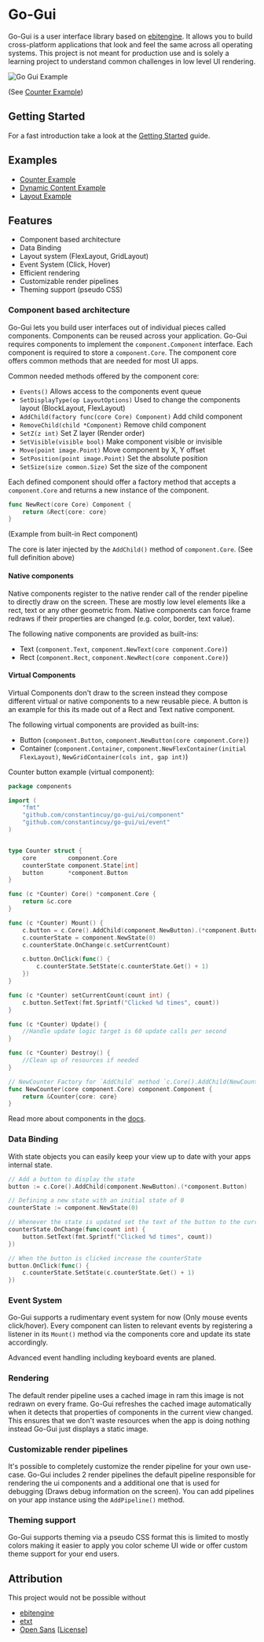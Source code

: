 # Go-Gui

Go-Gui is a user interface library based on [ebitengine](https://ebitengine.org/). It allows you to build cross-platform
applications that look and feel the same across all operating systems.
This project is not meant for production use and is solely a learning project to understand
common challenges in low level UI rendering.

![Go Gui Example](assets/go-gui-example.png)

(See [Counter Example](example/counter))


## Getting Started
For a fast introduction take a look at the [Getting Started](docs/getting-started.md) guide.

## Examples
- [Counter Example](example/counter)
- [Dynamic Content Example](example/dynamic-content)
- [Layout Example](example/layout)

## Features
- Component based architecture
- Data Binding
- Layout system (FlexLayout, GridLayout)
- Event System (Click, Hover)
- Efficient rendering
- Customizable render pipelines
- Theming support (pseudo CSS)


### Component based architecture
Go-Gui lets you build user interfaces out of individual pieces called components. 
Components can be reused across your application. Go-Gui requires components to implement the `component.Component` interface. Each component is required to store a `component.Core`.
The component core offers common methods that are needed for most UI apps.

Common needed methods offered by the component core:
- `Events()`  Allows access to the components event queue
- `SetDisplayType(op LayoutOptions)` Used to change the components layout (BlockLayout, FlexLayout)
- `AddChild(factory func(core Core) Component)` Add child component
- `RemoveChild(child *Component)` Remove child component
- `SetZ(z int)` Set Z layer (Render order)
- `SetVisible(visible bool)` Make component visible or invisible
- `Move(point image.Point)` Move component by X, Y offset
- `SetPosition(point image.Point)` Set the absolute position
- `SetSize(size common.Size)` Set the size of the component

Each defined component should offer a factory method that accepts a `component.Core` and returns a new instance of the component.
```go
func NewRect(core Core) Component {
	return &Rect{core: core}
}
```
(Example from built-in Rect component)

The core is later injected by the `AddChild()` method of `component.Core`. (See full definition above)

#### Native components
Native components register to the native render call of the render pipeline to 
directly draw on the screen. These are mostly low level elements like a rect, text
or any other geometric from. Native components can force frame redraws if their properties are changed (e.g. color, border, text value).

The following native components are provided as built-ins:
- Text (`component.Text`, `component.NewText(core component.Core)`)
- Rect (`component.Rect`, `component.NewRect(core component.Core)`)

#### Virtual Components
Virtual Components don't draw to the screen instead they compose different virtual or native components
to a new reusable piece. A button is an example for this its made out of a Rect and Text native component.

The following virtual components are provided as built-ins:
- Button (`component.Button`, `component.NewButton(core component.Core)`)
- Container (`component.Container`, `component.NewFlexContainer(initial FlexLayout)`, `NewGridContainer(cols int, gap int)`)

Counter button example (virtual component):
```go
package components

import (
	"fmt"
	"github.com/constantincuy/go-gui/ui/component"
	"github.com/constantincuy/go-gui/ui/event"
)


type Counter struct {
	core         component.Core
	counterState component.State[int]
	button       *component.Button
}

func (c *Counter) Core() *component.Core {
	return &c.core
}

func (c *Counter) Mount() {
	c.button = c.Core().AddChild(component.NewButton).(*component.Button)
	c.counterState = component.NewState(0)
	c.counterState.OnChange(c.setCurrentCount)

	c.button.OnClick(func() {
		c.counterState.SetState(c.counterState.Get() + 1)
	})
}

func (c *Counter) setCurrentCount(count int) {
	c.button.SetText(fmt.Sprintf("Clicked %d times", count))
}

func (c *Counter) Update() {
	//Handle update logic target is 60 update calls per second
}

func (c *Counter) Destroy() {
	//Clean up of resources if needed
}

// NewCounter Factory for `AddChild` method `c.Core().AddChild(NewCounter)`
func NewCounter(core component.Core) component.Component {
	return &Counter{core: core}
}

```

Read more about components in the [docs](docs/components.md).

### Data Binding
With state objects you can easily keep your view up to date with your apps internal state.
```go
// Add a button to display the state
button := c.Core().AddChild(component.NewButton).(*component.Button)

// Defining a new state with an initial state of 0 
counterState := component.NewState(0)

// Whenever the state is updated set the text of the button to the current count
counterState.OnChange(func(count int) {
    button.SetText(fmt.Sprintf("Clicked %d times", count))
})

// When the button is clicked increase the counterState
button.OnClick(func() {
    c.counterState.SetState(c.counterState.Get() + 1)
})
```

### Event System
Go-Gui supports a rudimentary event system for now (Only mouse events click/hover).
Every component can listen to relevant events by registering a listener in its `Mount()` method via the components 
core and update its state accordingly.

Advanced event handling including keyboard events are planed.

### Rendering
The default render pipeline uses a cached image in ram this image is not redrawn on every frame.
Go-Gui refreshes the cached image automatically when it detects that properties of components in the current
view changed. This ensures that we don't waste resources when the app is doing nothing instead Go-Gui just displays a static
image.

### Customizable render pipelines
It's possible to completely customize the render pipeline for your own use-case. Go-Gui includes 2 render pipelines
the default pipeline responsible for rendering the ui components and a additional one that is used for debugging (Draws debug information on the screen).
You can add pipelines on your app instance using the `AddPipeline()` method.

### Theming support
Go-Gui supports theming via a pseudo CSS format this is limited to mostly colors making it easier to apply
you color scheme UI wide or offer custom theme support for your end users.

## Attribution
This project would not be possible without
- [ebitengine](https://ebitengine.org/)
- [etxt](https://github.com/tinne26/etxt)
- [Open Sans](https://fonts.google.com/specimen/Open+Sans) [[License](ui/font/default/OFL.txt)]